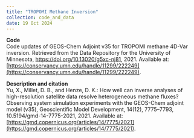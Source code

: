 ```yaml
---
title: "TROPOMI Methane Inversion"
collection: code_and_data
date: 19 Oct 2024
---
```


**Code**    
Code updates of GEOS-Chem Adjoint v35 for TROPOMI methane 4D-Var inversion. Retrieved from the Data Repository for the University of Minnesota, https://doi.org/10.13020/g5xc-nj81, 2021. Available at: [https://conservancy.umn.edu/handle/11299/222249](https://conservancy.umn.edu/handle/11299/222249). 

**Description and citation**    
Yu, X., Millet, D. B., and Henze, D. K.: How well can inverse analyses of high-resolution satellite data resolve heterogeneous methane fluxes? Observing system simulation experiments with the GEOS-Chem adjoint model (v35), Geoscientific Model Development, 14(12), 7775–7793, 10.5194/gmd-14-7775-2021, 2021. Available at: [https://gmd.copernicus.org/articles/14/7775/2021](https://gmd.copernicus.org/articles/14/7775/2021). 